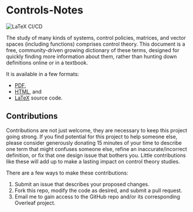 # Controls-Notes
![LaTeX CI/CD](https://github.com/m516/Controls-Notes/actions/workflows/deploy.yml/badge.svg)

The study of many kinds of systems, control policies, matrices, and vector spaces (including functions) comprises control theory. This document is a free, community-driven growing dictionary of these terms, designed for quickly finding more information about them, rather than hunting down definitions online or in a textbook.

It is available in a few formats:
* [PDF](https://github.com/m516/Controls-Notes/releases/download/Current/main.pdf), 
* [HTML](https://m516.github.io/Controls-Notes/), and 
* [LaTeX](https://github.com/m516/Controls-Notes) source code.

## Contributions
Contributions are not just welcome, they are necessary to keep this project going strong. If you find potential for this project to help someone else, please consider generously donating 15 minutes of your time to describe one term that might confuses someone else, refine an inaccurate/incorrect definition, or fix that one design issue that bothers you. Little contributions like these will add up to make a lasting impact on control theory studies.

There are a few ways to make these contributions:
1. Submit an issue that describes your proposed changes.
2. Fork this repo, modify the code as desired, and submit a pull request.
3. Email me to gain access to the GitHub repo and/or its corresponding Overleaf project.
